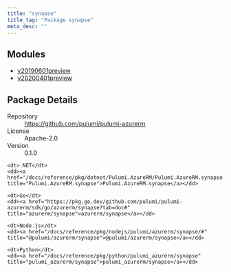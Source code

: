 ```yaml
---
title: "synapse"
title_tag: "Package synapse"
meta_desc: ""
---
```


<!-- WARNING: this file was generated by Pulumi Docs Generator. -->
<!-- Do not edit by hand unless you're certain you know what you are doing! -->



<h2 id="modules">Modules</h2>
<ul class="api">
    <li><a href="v20190601preview/" title="v20190601preview"><span class="symbol module"></span>v20190601preview</a></li>
    <li><a href="v20200401preview/" title="v20200401preview"><span class="symbol module"></span>v20200401preview</a></li>
</ul>

<h2 id="package-details">Package Details</h2>
<dl class="package-details">
	<dt>Repository</dt>
	<dd><a href="https://github.com/pulumi/pulumi-azurerm">https://github.com/pulumi/pulumi-azurerm</a></dd>
	<dt>License</dt>
	<dd>Apache-2.0</dd>
	<dt>Version</dt>
	<dd>0.1.0</dd>
</dl>



<dl class="tabular">

    <dt>.NET</dt>
    <dd><a href="/docs/reference/pkg/dotnet/Pulumi.AzureRM/Pulumi.AzureRM.synapse.html" title="Pulumi.AzureRM.synapse">Pulumi.AzureRM.synapse</a></dd>

    <dt>Go</dt>
    <dd><a href="https://pkg.go.dev/github.com/pulumi/pulumi-azurerm/sdk/go/azurerm/synapse?tab=doc#" title="azurerm/synapse">azurerm/synapse</a></dd>

    <dt>Node.js</dt>
    <dd><a href="/docs/reference/pkg/nodejs/pulumi/azurerm/synapse/#" title="@pulumi/azurerm/synapse">@pulumi/azurerm/synapse</a></dd>

    <dt>Python</dt>
    <dd><a href="/docs/reference/pkg/python/pulumi_azurerm/synapse" title="pulumi_azurerm/synapse">pulumi_azurerm/synapse</a></dd>

</dl>

